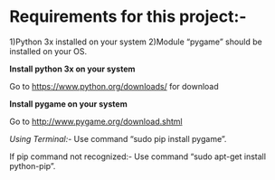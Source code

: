 # Requirements for this project:-
1)Python 3x installed on your system
2)Module “pygame” should be installed on your OS.

**Install python 3x on your system**

 Go to https://www.python.org/downloads/ for download

**Install pygame on your system**

Go to http://www.pygame.org/download.shtml

*Using Terminal:-*
Use command “sudo pip install pygame”.

If pip command not recognized:-
Use command “sudo apt-get install python-pip”.
